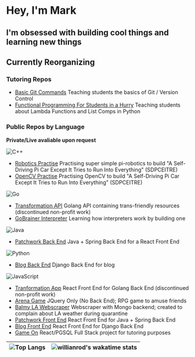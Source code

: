 # Hey, I'm Mark

## I'm obsessed with building cool things and learning new things

## Currently Reorganizing

### Tutoring Repos
<ul>
<li><a href="https://github.com/therichierich/basic-git-commands" target="_blank">Basic Git Commands</a> Teaching students the basics of Git / Version Control</li>
<li><a href="https://github.com/therichierich/functionalProgrammingForStudentsInAHurry" target="_blank">Functional Programming For Students in a Hurry</a> Teaching students about Lambda Functions and List Comps in Python</li>
</ul>


### Public Repos by Language
**Private/Live avaliable upon request**

<img alt="C++" src="https://img.shields.io/badge/c++%20-%2300599C.svg?&style=for-the-badge&logo=c%2B%2B&ogoColor=white"/>
<ul>
<li><a href="https://github.com/themarkfullton/roboticsPractise" target="_blank">Robotics Practise</a> Practising super simple pi-robotics to build "A Self-Driving Pi Car Except It Tries to Run Into Everything" (SDPCEITRE)</li>
<li><a href="https://github.com/themarkfullton/opencv-practise" target="_blank">OpenCV Practise</a> Practising OpenCV to build "A Self-Driving Pi Car Except It Tries to Run Into Everything" (SDPCEITRE)</li>
</ul>


<img alt="Go" src="https://img.shields.io/badge/go-%2300ADD8.svg?&style=for-the-badge&logo=go&logoColor=white"/>
<ul>
<li><a href="https://github.com/themarkfullton/transformation-api-v2" target="_blank">Transformation API</a> Golang API containing trans-friendly resources (discontinued non-profit work)</li>
<li><a href="https://github.com/themarkfullton/go-brainer-interpreter" target="_blank">GoBrainer Interpreter</a> Learning how interpreters work by building one</li>
</ul>

<img alt="Java" src="https://img.shields.io/badge/java-%23ED8B00.svg?&style=for-the-badge&logo=java&logoColor=white"/>
<ul>
<li><a href="https://github.com/themarkfullton/patchwork-back-end" target="_blank">Patchwork Back End</a> Java + Spring Back End for a React Front End</li>
</ul>

<img alt="Python" src="https://img.shields.io/badge/python%20-%2314354C.svg?&style=for-the-badge&logo=python&logoColor=white"/>
<ul>
<li><a href="https://github.com/themarkfullton/blog-backend" target="_blank">Blog Back End</a> Django Back End for blog</li>
</ul>

<img alt="JavaScript" src="https://img.shields.io/badge/javascript%20-%23323330.svg?&style=for-the-badge&logo=javascript&logoColor=%23F7DF1E"/>
<ul>
<li><a href="https://github.com/themarkfullton/transformation-app-v2" target="_blank">Tranformation App</a> React Front End for Golang Back End (discontinued non-profit work)</li>
<li><a href="https://github.com/themarkfullton/Arena-Game" target="_blank">Arena Game</a> JQuery Only (No Back End); RPG game to amuse friends</li>
<li><a href="https://github.com/themarkfullton/balmy-la-webscraper" target="_blank">Balmy LA Webscraper</a> Webscraper with Mongo backend; created to complain about LA weather during quarantine</li>
<li><a href="https://github.com/themarkfullton/patchwork-front-end" target="_blank">Patchwork Front End</a> React Front End for Java + Spring Back End</li>
<li><a href="https://github.com/themarkfullton/trans-techie-blog-front-end" target="_blank">Blog Front End</a> React Front End for Django Back End</li>
<li><a href="https://github.com/themarkfullton/game-on" target="_blank">Game On</a> React/PGSQL Full Stack project for tutoring purposes</li>
</ul>


| ![Top Langs](https://github-readme-stats.vercel.app/api/top-langs/?username=themarkfullton&langs_count=10&hide=handlebars,css,scss,html&count_private=true&layout=compact)      | ![willianrod's wakatime stats](https://github-readme-stats.vercel.app/api/wakatime?username=themarkfullton) |
| ----------- | ----------- |




